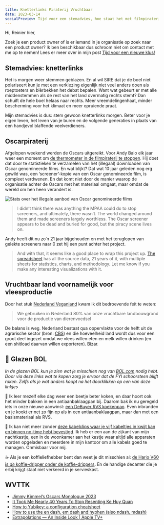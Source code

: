 ```yaml
---
title: Knetterlinks Piraterij Vruchtbaar
date: 2023-03-14
socialPreview: Tijd voor een stemadvies, hoe staat het met filmpiraterij en wat gebeurt er in NL met vruchtbare grond?
---
```


Hi, Reinier hier,

Zoek je een product owner of is er iemand in je organisatie op zoek naar een product owner? Ik ben beschikbaar dus schroom niet om contact met me op te nemen! Lees er meer over in mijn post [Tijd voor een nieuwe klus!](https://reinierladan.nl/blog/2023/beschikbaar-voor-freelance-werk/)

## Stemadvies: knetterlinks

Het is morgen weer stemmen geblazen. En al wil SIRE dat je de boel niet polariseert kun je met een verkiezing eigenlijk niet veel anders doen als roeptoeters en blèrbekken het debat bepalen. Want wat gebeurt er met alle middenstemmen als de rest van het land overmatig rechts stemt? Dan schuift de hele boel helaas naar rechts. Meer vreemdelingenhaat, minder bescherming voor het klimaat en meer opruiende praat.

Mijn stemadvies is dus: stem gewoon knetterlinks morgen. Beter voor je eigen leven, het leven van je buren en de volgende generaties in plaats van een handjevol blaffende veelverdieners.

## Oscarpiraterij

Afgelopen weekend werden de Oscars uitgereikt. Voor Andy Baio elk jaar weer een moment om [de thermometer in de filmpiraterij te stoppen](https://waxy.org/2023/03/pirating-the-oscars-2023-the-final-curtain-call/). Hij doet dat door te statistieken te verzamelen van het (illegaal) downloaden van Oscar genomineerde films. En wat blijkt? Dat wat 10 jaar geleden nog erg gewild was, een ‘screener’-kopie van een Oscar genomineerde film, is compleet verdwenen. En dat komt niet door de manier waarop de organisatie achter de Oscars met het materiaal omgaat, maar omdat de wereld om hen heen verandert is.

![Stats over het illegale aanbod van Oscar genomineerde films](https://waxy.org/wp-content/uploads/2023/03/image-2048x1200.png)

> I didn’t think there was anything the MPAA could do to stop screeners, and ultimately, there wasn’t. The world changed around them and made screeners largely worthless. The Oscar screener appears to be dead and buried for good, but the piracy scene lives on.

Andy heeft dit nu zo’n 21 jaar bijgehouden en met het teruglopen van gelekte screeners naar 0 zet hij een punt achter het project.

> And with that, it seems like a good place to wrap this project up. [The spreadsheet](https://docs.google.com/spreadsheets/d/1H8eds6jEe-BXoXIFH1RdbgigVtWdpyc8A9gyqHUt4Do/edit?usp=sharing "The spreadsheet") has all the source data, 21 years of it, with multiple sheets for statistics, charts, and methodology. Let me know if you make any interesting visualizations with it.

## Vruchtbaar land voornamelijk voor vleesproductie

Door het stuk [Nederland Veganland](https://www.universiteitleiden.nl/nieuws/2023/02/wat-als-heel-nederland-vegan-werd) kwam ik dit bedroevende feit te weten:

> We gebruiken in Nederland 80% van onze vruchtbare landbouwgrond voor de productie van dierenvoedsel

De balans is weg. Nederland bestaat qua oppervlakte voor de helft uit de agrarische sector (bron: [CBS](https://longreads.cbs.nl/nederland-in-cijfers-2020/hoe-wordt-de-nederlandse-bodem-gebruikt/)) en die hoeveelheid land wordt dus voor een groot deel ingezet omdat we vlees willen eten en melk willen drinken (en een shitload daarvan willen exporteren). Bizar.

## 🔮 Glazen BOL

_In de glazen BOL kun je zien wat je misschien nog van [BOL.com](https://partner.bol.com/click/click?p=2&t=url&s=1066120&f=TXL&url=https%3A%2F%2Fwww.bol.com%2Fnl%2F&name=BOL%20homepage) nodig hebt. Door via deze links wat te kopen zorg je ervoor dat de FYI schoorsteen blijft roken. Zelfs als je wat anders koopt na het doorklikken op een van deze linkjes_

🍳 Ik leer mezelf elke dag weer een beetje beter koken, en daar hoort ook het minder bakken in een antiaanbaklaagpan bij. Daarom bak ik nu geregeld iets in onze nieuwe aanwinst: [een DeBuyer RVS koekenpan](https://partner.bol.com/click/click?p=2&t=url&s=1066120&f=TXL&url=https%3A%2F%2Fwww.bol.com%2Fnl%2Fnl%2Fp%2Fde-buyer-prim-appety-koekenpan-o-24cm-rvs%2F9200000132349211%2F&name=De%20Buyer%20Koekenpan). Even inbranden en je kookt er net zo fijn op als in een antiaanbaklaagpan, maar dan met een basismateriaal als RVS.

🚠 Ik kan niet meer zonder [deze kabelclips waar je vijf kabeltjes in kwijt kan en binnen no-time hebt bevestigd](https://partner.bol.com/click/click?p=2&t=url&s=1066120&f=TXL&url=https%3A%2F%2Fwww.bol.com%2Fnl%2Fnl%2Fp%2Fmerkloos-2x-kabel-organiser-zwart-2x-kabel-clips-voor-5-kabels-zelfklevende-kabelclips-kabelklem-kabelhouder-kabelgoot-houder-kabel-management%2F9300000007725661%2F&name=Merkloos%202x%20Kabel%20Organiser). Ik heb er een aan de zijkant van mijn nachtkastje, een in de woonkamer aan het kastje waar altijd alle apparaten worden opgeladen en meerdere in mijn kantoor om alle kabels goed te managen. Onmisbaar voor mij.

☕️ Als je een koffieliefhebber bent dan weet je dit misschien al: [de Hario V60 is _de_ koffie-dripper onder de koffie-drippers](https://partner.bol.com/click/click?p=2&t=url&s=1066120&f=TXL&url=https%3A%2F%2Fwww.bol.com%2Fnl%2Fp%2Fhario-v60-drip-decanter-02%2F9200000040262918%2F&name=Hario%20V60%20Drip%20Decanter%2002). En de handige decanter die je erbij krijgt staat niet verkeerd in je servieskast.

## WVTTK

- [Jimmy Kimmel’s Oscars Monologue 2023](https://www.youtube.com/watch?v=GoM-64EkchU)
- [It Took Me Nearly 40 Years To Stop Resenting Ke Huy Quan](https://decider.com/2023/03/11/ke-huy-quan-walter-chaw/)
- [How to Yubikey: a configuration cheatsheet](https://debugging.works/blog/yubikey-cheatsheet/)
- [How to use the en dash, em dash and hyphen (also ndash, mdash)](https://www.punctuationmatters.com/en-dash-em-dash-hyphen/)
- [Extrapolations — An Inside Look | Apple TV+](https://www.youtube.com/watch?v=z8fuDu0rPv4)
